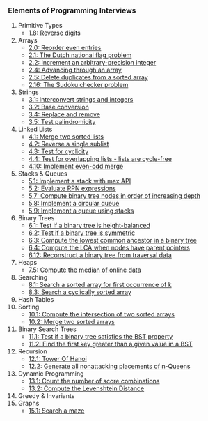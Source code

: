 ### Elements of Programming Interviews

1. Primitive Types
    * [1.8: Reverse digits](./Primitive-Types/reverseDigits.js)
2. Arrays
    * [2.0: Reorder even entries](./Arrays/reorderEven.js)
    * [2.1: The Dutch national flag problem](./Arrays/dutchNationalFlag.js)
    * [2.2: Increment an arbitrary-precision integer](./Arrays/incrementInteger.js)
    * [2.4: Advancing through an array](./Arrays/advancingThroughArray.js)
    * [2.5: Delete duplicates from a sorted array](./Arrays/deleteDuplicates.js)
    * [2.16: The Sudoku checker problem](./Arrays/sudokuChecker.js)
3. Strings
    * [3.1: Interconvert strings and integers](./Strings/interconvert.js)
    * [3.2: Base conversion](./Strings/baseConversion.js)
    * [3.4: Replace and remove](./Strings/replaceRemove.js)
    * [3.5: Test palindromicity](./Strings/palindromicity.js)
4. Linked Lists
    * [4.1: Merge two sorted lists](./Linked-Lists/mergeLL.js)
    * [4.2: Reverse a single sublist](./Linked-Lists/reverseSublist.js)
    * [4.3: Test for cyclicity](./Linked-Lists/cyclicity.js)
    * [4.4: Test for overlapping lists - lists are cycle-free](./Linked-Lists/overlappingLists.js)
    * [4.10: Implement even-odd merge](./Linked-Lists/evenOddMerge.js)
5. Stacks & Queues
    * [5.1: Implement a stack with max API](./Stacks-Queues/maxAPI.js)
    * [5.2: Evaluate RPN expressions](./Stacks-Queues/evaluateRPN.js)
    * [5.7: Compute binary tree nodes in order of increasing depth](./Stacks-Queues/increasingDepth.js)
    * [5.8: Implement a circular queue](./Stacks-Queues/circularQueue.js)
    * [5.9: Implement a queue using stacks](./Stacks-Queues/queueStack.js)
6. Binary Trees
    * [6.1: Test if a binary tree is height-balanced](./Binary-Trees/heightBalanced.js)
    * [6.2: Test if a binary tree is symmetric](./Binary-Trees/isSymmetric.js)
    * [6.3: Compute the lowest common ancestor in a binary tree](./Binary-Trees/lowestCommonAncestor.js)
    * [6.4: Compute the LCA when nodes have parent pointers](./Binary-Trees/LCAparent.js)
    * [6.12: Reconstruct a binary tree from traversal data](./Binary-Trees/preorderInorderConstruction.js)
7. Heaps
    * [7.5: Compute the median of online data](./Heaps/continuousMedian.js)
8. Searching
    * [8.1: Search a sorted array for first occurrence of k](./Searching/firstOccurrenceK.js)
    * [8.3: Search a cyclically sorted array](./Searching/cyclicallySorted.js)
9. Hash Tables
10. Sorting
    * [10.1: Compute the intersection of two sorted arrays](./Sorting/computeIntersection.js)
    * [10.2: Merge two sorted arrays](./Sorting/mergeSortedArrays.js)
11. Binary Search Trees
    * [11.1: Test if a binary tree satisfies the BST property](./Binary-Search-Trees/bstTest.js)
    * [11.2: Find the first key greater than a given value in a BST](./Binary-Search-Trees/firstGreater.js)
12. Recursion
    * [12.1: Tower Of Hanoi](./Recursion/towerOfHanoi.js)
    * [12.2: Generate all nonattacking placements of n-Queens](./Recursion/nQueens.js)
13. Dynamic Programming
    * [13.1: Count the number of score combinations](./Dynamic-Programming/scoreCombinations.js)
    * [13.2: Compute the Levenshtein Distance](./Dynamic-Programming/levenshteinDistance.js)
14. Greedy & Invariants
15. Graphs
    * [15.1: Search a maze](./Graphs/searchMaze.js)
